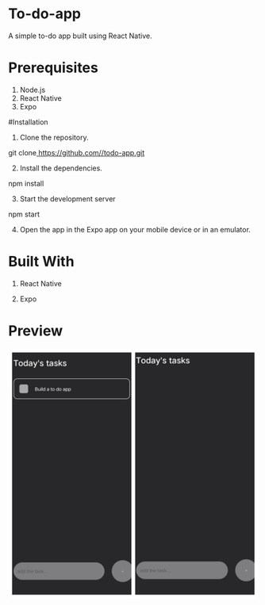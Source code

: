 # To-do-app

A simple to-do app built using React Native.

# Prerequisites

1) Node.js
2) React Native
3) Expo

#Installation

1) Clone the repository.

 git clone[ https://github.com/<username>/todo-app.git](https://github.com/JoelJoshi2002/To-do-app)

  
2) Install the dependencies.
  
 npm install

3) Start the development server
  
npm start

4) Open the app in the Expo app on your mobile device or in an emulator.
  
# Built With
  
1) React Native

2) Expo

# Preview

![image](https://github.com/JoelJoshi2002/To-do-app/blob/main/screens/Blank%202%20Grids%20Collage.png)
